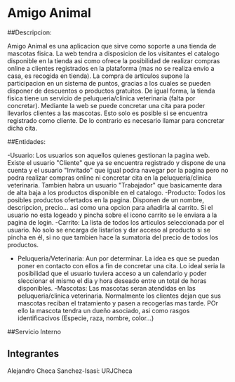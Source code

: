 # Amigo Animal
##Descripcion:

Amigo Animal es una aplicacion que sirve como soporte a una tienda de mascotas fisica. La web tendra a disposicion de los visitantes el catalogo disponible en la tienda asi como ofrece la posibilidad de realizar compras online a clientes registrados en la plataforma (mas no se realiza envio a casa, es recogida en tienda). La compra de articulos supone la participacion en un sistema de puntos, gracias a  los cuales se pueden disponer de descuentos o productos gratuitos. De igual forma, la tienda fisica tiene un servicio de peluqueria/clinica veterinaria (falta por concretar). Mediante la web se puede concretar una cita para poder llevarlos clientes a las mascotas. Esto solo es posible si se encuentra registrado como cliente. De lo contrario es necesario llamar para concretar dicha cita.

##Entidades:

-Usuario: Los usuarios son aquellos quienes gestionan la pagina web. Existe el usuario "Cliente" que ya se encuentra registrado y dispone de una cuenta y el usuario "Invitado" que igual podra navegar por la pagina pero no podra realizar compras online ni concretar cita en la peluqueria/clinica veterinaria. Tambien habra un usuario "Trabajador" que basicamente dara de alta baja a los productos disponible en el catalogo.
-Producto: Todos los posibles productos ofertados en la pagina. Disponen de un nombre, descripcion, precio... asi como una opcion para añadirla al carrito. Si el usuario no esta logeado y pincha sobre el icono carrito se le enviara a la pagina de login.
-Carrito: La lista de todos los articulos seleccionada por el usuario. No solo se encarga de listarlos y dar acceso al producto si se pincha en él, si no que tambien hace la sumatoria del precio de todos los productos.
- Peluqueria/Veterinaria: Aun por determinar. La idea es que se puedan poner en contacto con ellos a fin de concretar una cita. Lo ideal seria la posibilidad que el usuario tuviera acceso a un calendario y poder sleccionar el mismo el dia y hora deseado entre un total de horas disponibles.
-Mascotas: Las mascotas seran atendidas en las peluqueria/clinica veterinaria. Normalmente los clientes dejan que sus mascotas reciban el tratamiento y pasen a recogerlas mas tarde. POr ello la mascota tendra un dueño asociado, asi como rasgos identificacivos (Especie, raza, nombre, color...)

##Servicio Interno

## Integrantes

Alejandro Checa Sanchez-Isasi: URJCheca
